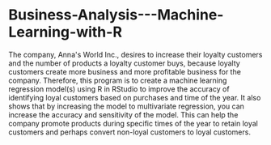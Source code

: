 # Business-Analysis---Machine-Learning-with-R

The company, Anna's World Inc., desires to increase their loyalty customers and the number of products a loyalty customer buys, because loyalty customers create more business and more profitable business for the company.
Therefore, this program is to create a machine learning regression model(s) using R in RStudio to improve the accuracy of identifying loyal customers based on purchases and time of the year. It also shows that by increasing the model to multivariate regression, you can increase the accuracy and sensitivity of the model. This can help the company promote products during specific times of the year to retain loyal customers and perhaps convert non-loyal customers to loyal customers.  
